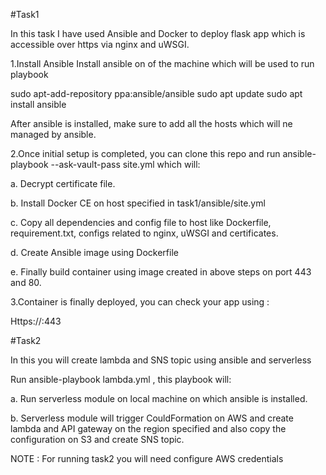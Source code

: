 #Task1

In this task I have used Ansible and Docker to deploy flask app which is accessible over https via nginx and uWSGI.

1.Install Ansible 
   Install ansible on of the machine which will be used to run playbook

   sudo apt-add-repository ppa:ansible/ansible
   sudo apt update
   sudo apt install ansible

   After ansible is installed, make sure to add all the hosts which will ne managed by ansible.

2.Once initial setup is completed, you can clone this repo and run ansible-playbook --ask-vault-pass site.yml which will:
  
  a. Decrypt certificate file.
 
  b. Install Docker CE on host specified in task1/ansible/site.yml
  
  c. Copy all dependencies and config file to host like Dockerfile, requirement.txt, configs related to nginx, uWSGI and certificates.
  
  d. Create Ansible image using Dockerfile
  
  e. Finally build container using image created in above steps on port 443 and 80.

3.Container is finally deployed, you can check your app using :
  
  Https://<public ip of your machine>:443


#Task2

In this you will create lambda and SNS topic using ansible and serverless

Run ansible-playbook lambda.yml , this playbook will:

  a. Run serverless module on local machine on which ansible is installed.
  
  b. Serverless module will trigger CouldFormation on AWS and create lambda and API gateway on the region specified and also copy the configuration on S3 and create SNS topic.
 
NOTE : For running task2 you will need configure AWS credentials
